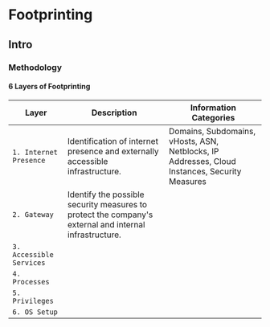 # Footprinting
## Intro
### Methodology
#### 6 Layers of Footprinting
|Layer|Description|Information Categories|
|-----|-----------|----------------------|
|`1. Internet Presence`|Identification of internet presence and externally accessible infrastructure.|Domains, Subdomains, vHosts, ASN, Netblocks, IP Addresses, Cloud Instances, Security Measures|
|`2. Gateway`|Identify the possible security measures to protect the company's external and internal infrastructure.||
|`3. Accessible Services`|||
|`4. Processes`|||
|`5. Privileges`|||
|`6. OS Setup`|||
